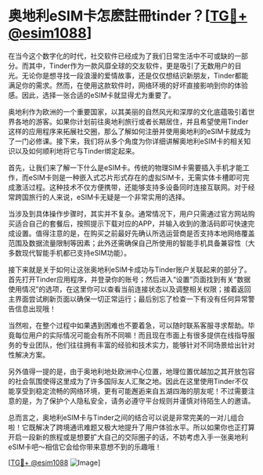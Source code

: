 # 奥地利eSIM卡怎麽註冊tinder？[[TG💪+ @esim1088](https://t.me/s/esim1088)]

在当今这个数字化的时代，社交软件已经成为了我们日常生活中不可或缺的一部分。而其中，Tinder作为一款风靡全球的交友软件，更是吸引了无数用户的目光。无论你是想寻找一段浪漫的爱情故事，还是仅仅想结识新朋友，Tinder都能满足你的需求。然而，在使用这款软件时，网络环境的好坏直接影响到你的体验感。因此，选择一张合适的eSIM卡就显得尤为重要了。

奥地利作为欧洲的一个重要国家，以其美丽的自然风光和深厚的文化底蕴吸引着世界各地的游客。如果你计划前往奥地利旅行或者长期居住，并且希望使用Tinder这样的应用程序来拓展社交圈，那么了解如何注册并使用奥地利的eSIM卡就成为了一门必修课。接下来，我们将从多个角度为你详细讲解奥地利eSIM卡的相关知识以及如何顺利地将它与Tinder绑定起来。

首先，让我们来了解一下什么是eSIM卡。传统的物理SIM卡需要插入手机才能工作，而eSIM卡则是一种嵌入式芯片形式存在的虚拟SIM卡，无需实体卡槽即可完成激活过程。这种技术不仅方便携带，还能够支持多设备同时连接互联网。对于经常跨国旅行的人来说，eSIM卡无疑是一个非常实用的选择。

当涉及到具体操作步骤时，其实并不复杂。通常情况下，用户只需通过官方网站购买适合自己的套餐后，按照提示下载对应的APP，并输入收到的激活码即可快速完成设置。值得注意的是，在购买之前最好先确认所选运营商是否支持本地网络覆盖范围及数据流量限制等因素；此外还需确保自己所使用的智能手机具备兼容性（大多数现代智能手机都已支持eSIM功能）。

接下来就是关于如何让这张奥地利eSIM卡成功与Tinder账户关联起来的部分了。首先打开Tinder应用程序，并登录你的账号；然后进入“设置”页面找到有关“数据使用情况”的选项，在这里你可以查看当前连接状态以及调整相关权限；接着返回主界面尝试刷新页面以确保一切正常运行；最后别忘了检查一下有没有任何异常警告信息出现哦！

当然啦，在整个过程中如果遇到困难也不要着急，可以随时联系客服寻求帮助。毕竟每位用户的实际情况可能会有所不同嘛！而且现在市面上有很多提供在线指导服务的专业团队，他们往往拥有丰富的经验和技术实力，能够针对不同场景给出针对性解决方案。

另外值得一提的是，由于奥地利地处欧洲中心位置，地理位置优越加之其开放包容的社会氛围使得这里成为了许多国际友人汇聚之地。因此在这里使用Tinder不仅能享受到稳定流畅的网络环境，更有可能邂逅来自五湖四海的朋友呢！不过需要注意的是，为了保护个人隐私安全，请务必遵守平台规则并谨慎对待陌生人的邀请。

总而言之，奥地利eSIM卡与Tinder之间的结合可以说是非常完美的一对儿组合啦！它既解决了跨境通讯难题又极大地提升了用户体验水平。所以如果你也正打算开启一段新的旅程或是想要扩大自己的交际圈子的话，不妨考虑入手一张奥地利eSIM卡吧～相信它会给你带来意想不到的乐趣哦！

[[TG💪+ @esim1088](https://t.me/s/esim1088) ![Image](https://i.postimg.cc/4NQfJmqS/Snipaste-2025-05-13-00-14-12.png)]